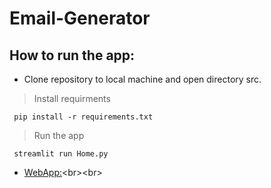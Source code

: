 # Email-Generator

## How to run the app:
* Clone repository to local machine and open directory src.<br>
> Install requirments
```
 pip install -r requirements.txt
```
> Run the app
```
 streamlit run Home.py
```
* [WebApp:]([https://anwhus007-ml-model-playground-home-letebd.streamlit.app](https://email-generator-5jqeh8xtmbt7q7fkgg3tg7.streamlit.app/)https://email-generator-5jqeh8xtmbt7q7fkgg3tg7.streamlit.app/)<br><br>
